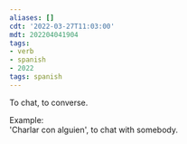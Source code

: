```yaml
---
aliases: []
cdt: '2022-03-27T11:03:00'
mdt: 202204041904
tags:
- verb
- spanish
- 2022
tags: spanish
---
```


To chat, to converse.

Example:  
'Charlar con alguien', to chat with somebody.